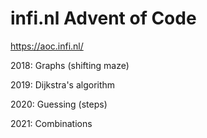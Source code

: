 # infi.nl Advent of Code
https://aoc.infi.nl/

2018: Graphs (shifting maze)

2019: Dijkstra's algorithm

2020: Guessing (steps)

2021: Combinations
